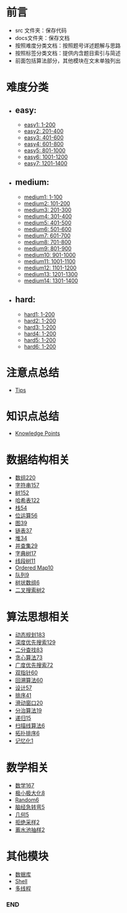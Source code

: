 # 前言
- src 文件夹：保存代码
- docs文件夹：保存文档
- 按照难度分类文档：按照题号详述题解与思路
- 按照标签分类文档：提供内含题目索引与简述
- 前面包括算法部分，其他模块在文末单独列出



# 难度分类
- ## easy: 
  - [easy1: 1-200](https://github.com/anliux/PracticePool/blob/master/LeetCode/docs/easy.md)
  - [easy2: 201-400](https://github.com/anliux/PracticePool/blob/master/LeetCode/docs/easy2.md)
  - [easy3: 401-600](https://github.com/anliux/PracticePool/blob/master/LeetCode/docs/easy3.md)
  - [easy4: 601-800](https://github.com/anliux/PracticePool/blob/master/LeetCode/docs/easy4.md)
  - [easy5: 801-1000](https://github.com/anliux/PracticePool/blob/master/LeetCode/docs/easy5.md)
  - [easy6: 1001-1200](https://github.com/anliux/PracticePool/blob/master/LeetCode/docs/easy6.md)
  - [easy7: 1201-1400](https://github.com/anliux/PracticePool/blob/master/LeetCode/docs/easy7.md)

- ## medium: 
  - [medium1: 1-100](https://github.com/anliux/PracticePool/blob/master/LeetCode/docs/medium.md)
  - [medium2: 101-200](https://github.com/anliux/PracticePool/blob/master/LeetCode/docs/medium2.md)
  - [medium3: 201-300](https://github.com/anliux/PracticePool/blob/master/LeetCode/docs/medium3.md)
  - [medium4: 301-400](https://github.com/anliux/PracticePool/blob/master/LeetCode/docs/medium4.md)
  - [medium5: 401-500](https://github.com/anliux/PracticePool/blob/master/LeetCode/docs/medium5.md)
  - [medium6: 501-600](https://github.com/anliux/PracticePool/blob/master/LeetCode/docs/medium6.md)
  - [medium7: 601-700](https://github.com/anliux/PracticePool/blob/master/LeetCode/docs/medium7.md)
  - [medium8: 701-800](https://github.com/anliux/PracticePool/blob/master/LeetCode/docs/medium8.md)
  - [medium9: 801-900](https://github.com/anliux/PracticePool/blob/master/LeetCode/docs/medium9.md)
  - [medium10: 901-1000](https://github.com/anliux/PracticePool/blob/master/LeetCode/docs/medium10.md)
  - [medium11: 1001-1100](https://github.com/anliux/PracticePool/blob/master/LeetCode/docs/medium11.md)
  - [medium12: 1101-1200](https://github.com/anliux/PracticePool/blob/master/LeetCode/docs/medium12.md)
  - [medium13: 1201-1300](https://github.com/anliux/PracticePool/blob/master/LeetCode/docs/medium13.md)
  - [medium14: 1301-1400](https://github.com/anliux/PracticePool/blob/master/LeetCode/docs/medium14.md)

- ## hard: 
  - [hard1: 1-200](https://github.com/anliux/PracticePool/blob/master/LeetCode/docs/hard.md)
  - [hard2: 1-200](https://github.com/anliux/PracticePool/blob/master/LeetCode/docs/hard.md)
  - [hard3: 1-200](https://github.com/anliux/PracticePool/blob/master/LeetCode/docs/hard.md)
  - [hard4: 1-200](https://github.com/anliux/PracticePool/blob/master/LeetCode/docs/hard.md)
  - [hard5: 1-200](https://github.com/anliux/PracticePool/blob/master/LeetCode/docs/hard.md)
  - [hard6: 1-200](https://github.com/anliux/PracticePool/blob/master/LeetCode/docs/hard.md)



# 注意点总结
- [Tips](https://github.com/anliux/PracticePool/blob/master/LeetCode/docs/tips.md)



# 知识点总结
- [Knowledge Points](https://github.com/anliux/PracticePool/blob/master/LeetCode/docs/know.md)



# 数据结构相关
- [数组220](https://github.com/anliux/PracticePool/blob/master/LeetCode/docs/Array.md)
- [字符串157](https://github.com/anliux/PracticePool/blob/master/LeetCode/docs/String.md)
- [树152](https://github.com/anliux/PracticePool/blob/master/LeetCode/docs/Tree.md)
- [哈希表122](https://github.com/anliux/PracticePool/blob/master/LeetCode/docs/Hash%20Table.md)
- [栈54](https://github.com/anliux/PracticePool/blob/master/LeetCode/docs/Stack.md)
- [位运算56](https://github.com/anliux/PracticePool/blob/master/LeetCode/docs/Bit%20Manipulation.md)
- [图39]()
- [链表37](https://github.com/anliux/PracticePool/blob/master/LeetCode/docs/Linked%20List.md)
- [堆34]()
- [并查集29]()
- [字典树17]()
- [线段树11]()
- [Ordered Map10]()
- [队列9]()
- [树状数组6]()
- [二叉搜索树2]()



# 算法思想相关
- [动态规划183](https://github.com/anliux/PracticePool/blob/master/LeetCode/docs/Dynamic%20Programming.md)
- [深度优先搜索129](https://github.com/anliux/PracticePool/blob/master/LeetCode/docs/Depth-first%20Search.md)
- [二分查找83](https://github.com/anliux/PracticePool/blob/master/LeetCode/docs/Binary%20Search.md)
- [贪心算法73](https://github.com/anliux/PracticePool/blob/master/LeetCode/docs/Greedy.md)
- [广度优先搜索72](https://github.com/anliux/PracticePool/blob/master/LeetCode/docs/Breadth-first%20Search.md)
- [双指针60](https://github.com/anliux/PracticePool/blob/master/LeetCode/docs/Two%20Pointers.md)
- [回溯算法60](https://github.com/anliux/PracticePool/blob/master/LeetCode/docs/Backtracking.md)
- [设计57](https://github.com/anliux/PracticePool/blob/master/LeetCode/docs/Design.md)
- [排序41]()
- [滑动窗口20]()
- [分治算法19](https://github.com/anliux/PracticePool/blob/master/LeetCode/docs/Divide%20and%20Conquer.md)
- [递归15]()
- [扫描线算法6]()
- [拓扑排序6]()
- [记忆化1]()



# 数学相关
- [数学167](https://github.com/anliux/PracticePool/blob/master/LeetCode/docs/Math.md)
- [极小极大化8]()
- [Random6]()
- [脑经急转弯5]()
- [几何5]()
- [拒绝采样2]()
- [蓄水池抽样2]()



# 其他模块
- [数据库]()
- [Shell]()
- [多线程]()



### END
